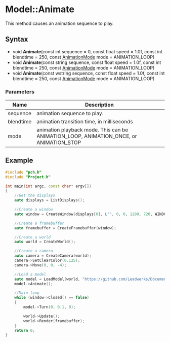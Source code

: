 # Model::Animate
This method causes an animation sequence to play.

## Syntax
* void **Animate**(const int sequence = 0, const float speed = 1.0f, const int blendtime = 250, const [AnimationMode](Model) mode = ANIMATION_LOOP)
* void **Animate**(const string sequence, const float speed = 1.0f, const int blendtime = 250, const [AnimationMode](Model) mode = ANIMATION_LOOP)
* void **Animate**(const wstring sequence, const float speed = 1.0f, const int blendtime = 250, const [AnimationMode](Model) mode = ANIMATION_LOOP)

### Parameters
| Name | Description |
| ------ | ------ |
| sequence | animation sequence to play. |
| blendtime | animation transition time, in milliseconds |
| mode | animation playback mode. This can be ANIMATION_LOOP, ANIMATION_ONCE, or ANIMATION_STOP |

## Example
```c++
#include "pch.h"
#include "Project.h"

int main(int argc, const char* argv[])
{
	//Get the displays
	auto displays = ListDisplays();

	//Create a window
	auto window = CreateWindow(displays[0], L"", 0, 0, 1280, 720, WINDOW_CENTER | WINDOW_TITLEBAR);

	//Create a framebuffer
	auto framebuffer = CreateFramebuffer(window);

	//Create a world
	auto world = CreateWorld();

	//Create a camera
	auto camera = CreateCamera(world);
	camera->SetClearColor(0.125);
	camera->Move(0, 0, -4);

	//Load a model
	auto model = LoadModel(world, "https://github.com/Leadwerks/Documentation/raw/master/Assets/Models/Fox.glb");
	model->Animate();

	//Main loop
	while (window->Closed() == false)
	{
		model->Turn(0, 0.1, 0);

		world->Update();
		world->Render(framebuffer);
	}
	return 0;
}
```